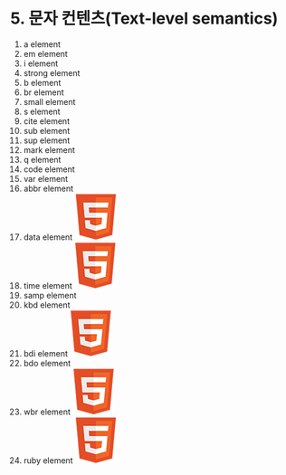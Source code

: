 # 5. 문자 컨텐츠\(Text-level semantics\)

1. a element
2. em element
3. i element
4. strong element
5. b element
6. br element
7. small element
8. s element
9. cite element
10. sub element
11. sup element
12. mark element
13. q element
14. code element
15. var element
16. abbr element
17. data element ![](.gitbook/assets/ico_html5.png) 
18. time element ![](.gitbook/assets/ico_html5.png) 
19. samp element
20. kbd element
21. bdi element ![](.gitbook/assets/ico_html5.png) 
22. bdo element
23. wbr element ![](.gitbook/assets/ico_html5.png) 
24. ruby element ![](.gitbook/assets/ico_html5.png) 

